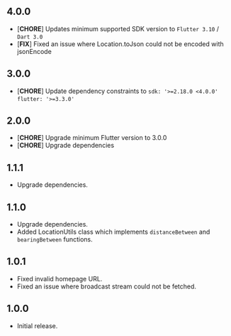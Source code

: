 ## 4.0.0

* [**CHORE**] Updates minimum supported SDK version to `Flutter 3.10` / `Dart 3.0`
* [**FIX**] Fixed an issue where Location.toJson could not be encoded with jsonEncode

## 3.0.0

* [**CHORE**] Update dependency constraints to `sdk: '>=2.18.0 <4.0.0'` `flutter: '>=3.3.0'`

## 2.0.0

* [**CHORE**] Upgrade minimum Flutter version to 3.0.0
* [**CHORE**] Upgrade dependencies

## 1.1.1

* Upgrade dependencies.

## 1.1.0

* Upgrade dependencies.
* Added LocationUtils class which implements `distanceBetween` and `bearingBetween` functions.

## 1.0.1

* Fixed invalid homepage URL.
* Fixed an issue where broadcast stream could not be fetched.

## 1.0.0

* Initial release.
